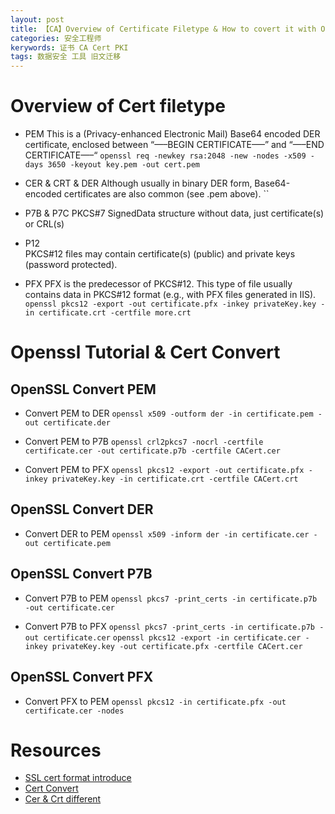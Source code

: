 ```yaml
---
layout: post
title: 【CA】Overview of Certificate Filetype & How to covert it with Openssl
categories: 安全工程师
kerywords: 证书 CA Cert PKI
tags: 数据安全 工具 旧文迁移
---
```


# Overview of Cert filetype

* PEM
This is a (Privacy-enhanced Electronic Mail) Base64 encoded DER certificate, enclosed between “—–BEGIN CERTIFICATE—–” and “—–END CERTIFICATE—–“
`openssl req -newkey rsa:2048 -new -nodes -x509 -days 3650 -keyout key.pem -out cert.pem`

* CER & CRT & DER
Although usually in binary DER form, Base64-encoded certificates are also common (see .pem above).
``

* P7B & P7C
PKCS#7 SignedData structure without data, just certificate(s) or CRL(s)

* P12   
PKCS#12 files may contain certificate(s) (public) and private keys (password protected).

* PFX
PFX is the predecessor of PKCS#12. This type of file usually contains data in PKCS#12 format (e.g., with PFX files generated in IIS).
`openssl pkcs12 -export -out certificate.pfx -inkey privateKey.key -in certificate.crt -certfile more.crt`

# Openssl Tutorial & Cert Convert

## OpenSSL Convert PEM
* Convert PEM to DER
`openssl x509 -outform der -in certificate.pem -out certificate.der`

* Convert PEM to P7B
`openssl crl2pkcs7 -nocrl -certfile certificate.cer -out certificate.p7b -certfile CACert.cer`

* Convert PEM to PFX
`openssl pkcs12 -export -out certificate.pfx -inkey privateKey.key -in certificate.crt -certfile CACert.crt`

## OpenSSL Convert DER
* Convert DER to PEM
`openssl x509 -inform der -in certificate.cer -out certificate.pem`

## OpenSSL Convert P7B
* Convert P7B to PEM
`openssl pkcs7 -print_certs -in certificate.p7b -out certificate.cer`

* Convert P7B to PFX
`openssl pkcs7 -print_certs -in certificate.p7b -out certificate.cer`
`openssl pkcs12 -export -in certificate.cer -inkey privateKey.key -out certificate.pfx -certfile CACert.cer`

## OpenSSL Convert PFX
* Convert PFX to PEM
`openssl pkcs12 -in certificate.pfx -out certificate.cer -nodes`

# Resources
* [SSL cert format introduce](https://blog.freessl.cn/ssl-cert-format-introduce/)
* [Cert Convert](https://www.sslshopper.com/ssl-converter.html)
* [Cer & Crt different](https://comodosslstore.com/resources/cer-vs-crt-the-technical-difference-how-to-convert-them/)